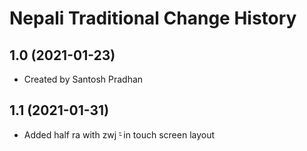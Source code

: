 Nepali Traditional Change History
====================

1.0 (2021-01-23)
----------------
* Created by Santosh Pradhan

1.1 (2021-01-31)
----------------
* Added half ra with zwj ‍र्‍ in touch screen layout
